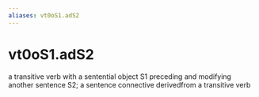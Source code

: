 ```yaml
---
aliases: vt0oS1.adS2
---
```

# vt0oS1.adS2

a transitive verb with a sentential object S1 preceding and modifying another sentence S2; a sentence connective derivedfrom a transitive verb
> 